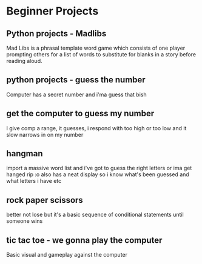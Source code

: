 # Beginner Projects

## Python projects - Madlibs
 Mad Libs is a phrasal template word game which consists of one player prompting others for a list of words to substitute for blanks in a story before reading aloud.

## python projects - guess the number
Computer has a secret number and i'ma guess that bish

## get the computer to guess my number
I give comp a range, it guesses, i respond with too high or too low and it slow narrows in on my number

## hangman
import a massive word list and i've got to guess the right letters or ima get hanged rip :o also has a neat display so i know what's been guessed and what letters i have etc

## rock paper scissors
better not lose but it's a basic sequence of conditional statements until someone wins

## tic tac toe - we gonna play the computer
Basic visual and gameplay against the computer
